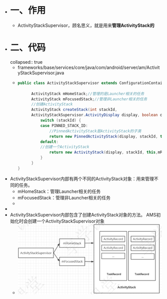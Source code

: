 - # 一、作用
	- ActivityStackSupervisor，顾名思义，就是用来**管理ActivityStack的**
- # 二、代码
  collapsed:: true
	- frameworks/base/services/core/java/com/android/server/am/ActivityStackSupervisor.java
	- ```java
	  public class ActivityStackSupervisor extends ConfigurationContainer implements
	  																	DisplayListener {
	        ActivityStack mHomeStack;//管理的是Launcher相关的任务
	        ActivityStack mFocusedStack;//管理非Launcher相关的任务
	        //创建ActivityStack
	        ActivityStack createStack(int stackId,
	        ActivityStackSupervisor.ActivityDisplay display, boolean onTop) {
	            switch (stackId) {
	            case PINNED_STACK_ID:
	                //PinnedActivityStack是ActivityStack的子类
	                return new PinnedActivityStack(display, stackId, this,mRecentTasks, onTop);
	            default:
	            //创建一个ActivityStack
	                return new ActivityStack(display, stackId, this,mRecentTasks, onTop);
	            }
	        }
	  }
	  ```
- ActivityStackSupervisor内部有两个不同的ActivityStack对象：用来管理不同的任务。
	- mHomeStack：管理Launcher相关的任务
	- mFocusedStack：管理非Launcher相关的任务
	-
-
- ActivityStackSupervisor内部包含了创建ActivityStack对象的方法。 AMS初始化时会创建一个ActivityStackSupervisor对象
	- ![image.png](../assets/image_1688714355199_0.png)